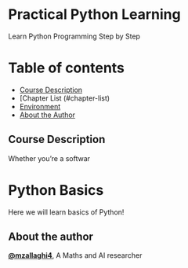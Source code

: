 # Practical Python Learning
Learn Python Programming Step by Step

Table of contents
=================

<!--ts-->
* [Course Description](#course-description)
* [Chapter List (#chapter-list)
* [Environment](#environment)
* [About the Author](#about-the-author)
<!--te-->

## Course Description

Whether you’re a softwar
# Python Basics
Here we will learn basics of Python!

## About the author
[**@mzallaghi4**](https://twitter.com/MehdiZallaghi), A Maths and AI researcher 

